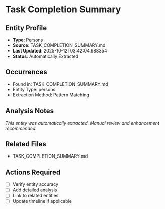 # Task Completion Summary

## Entity Profile
- **Type**: Persons
- **Source**: TASK_COMPLETION_SUMMARY.md
- **Last Updated**: 2025-10-12T03:42:04.988354
- **Status**: Automatically Extracted

## Occurrences
- Found in: TASK_COMPLETION_SUMMARY.md
- Entity Type: persons
- Extraction Method: Pattern Matching

## Analysis Notes
*This entity was automatically extracted. Manual review and enhancement recommended.*

## Related Files
- TASK_COMPLETION_SUMMARY.md

## Actions Required
- [ ] Verify entity accuracy
- [ ] Add detailed analysis
- [ ] Link to related entities
- [ ] Update timeline if applicable

